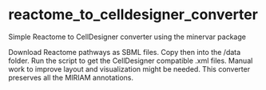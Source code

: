 # reactome_to_celldesigner_converter

Simple Reactome to CellDesigner converter using the minervar package

Download Reactome pathways as SBML files.
Copy then into the /data folder.
Run the script to get the CellDesigner compatible .xml files.
Manual work to improve layout and visualization might be needed. This converter preserves all the MIRIAM annotations.